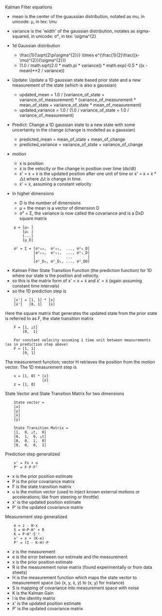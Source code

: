 
Kalman Filter equations

- mean is the center of the guaussian distribution, notated as mu, in unicode: μ, in tex: \mu
- variance is the 'width' of the gaussian distribution, notates as sigma-squared, in unicode: σ², in tex: \sigma^{2}

- 1d Gaussian distribution
	- \frac{1}{\sqrt{2\pi\sigma^{2}}} \times e^{\frac{1}{2}\frac{(x-\mu)^{2}}{\sigma^{2}}}
	- (1.0 / math.sqrt(2.0 * math.pi * variance)) * math.exp(-0.5 * ((x - mean)**2 / variance))
	
- Update: Update a 1D gaussian state based prior state and a new measurement of the state (which is also a gaussian)
	- updated_mean = 1.0 / (variance_of_state + variance_of_measurement) * (variance_of_measurement * mean_of_state + variance_of_state * mean_of_measurement)
	- updated_variance = 1.0 / (1.0 / variance_of_state + 1.0 / variance_of_measurement)

- Predict: Change a 1D gaussian state to a new state with some uncertainty in the change (change is modelled as a gaussian)
	- predicted_mean = mean_of_state + mean_of_change
	- predicted_variance =  variance_of_state + variance_of_change
	
- motion
	- x is position
	- ẋ is the velocity or the change in position over time (dx/dt)
	- x' = x + ẋ is the updated position after one unit of time or x' = x + ẋ * △t where △t is change in time.
	- ẋ' = ẋ, assuming a constant velocity
	
- In higher dimensions
    - D is the number of dimensions
    - μ = the mean is a vector of dimension D 
    - σ² = Σ, the variance is now called the covariance and is a DxD square matrix

```    
    μ = [μ₀ ] 
        [μ₁ ]
        [...]
        [μ_D]
``` 
```
    σ² = Σ = [σ²₀₀,  σ²₀₁,  ..., σ²₀_D]
             [σ²₁₀,  σ²₁₁,  ..., σ²₁_D]
             [              ...       ]
             [σ²_D₀, σ²_D₁, ..., σ²_DD]
```


- Kalman Filter State Transition Function (the prediction function) for 1D where our state is the position and velocity.
- so this is the matrix form of x' = x + ẋ and ẋ' = ẋ (again assuming constant time intervals)
- so the 1D prediction step is
```
    [x'] = [1, 1] * [x]
    [ẋ']   [0, 1]   [ẋ]
```

Here the square matrix that generates the updated state from the prior state is referred to as F, the state transition matrix 
```
    F = [1, △t]
        [0,  1]

    For constant velocity assuming 1 time unit between measurements (as in prediction step above)
    F = [1, 1]
        [0, 1]
```
   
The measurement function; vector H retrieves the position from the motion vector.
The 1D measurement step is
```
    x = [1, 0] * [x]
                 [ẋ]
    z = [1, 0]

```

State Vector and State Transition Matrix for two dimensions
```
    State vector = 
    [x]
    [y]
    [ẋ]
    [ẏ]

    State Transition Matrix = 
    [1,  0, △t,  0]
    [0,  1,  0, △t]
    [0,  0,  1,  0]
    [0,  0,  0,  1]
```

Prediction step generalized
```
    x' = Fx + u
    P' = F·P·Fᵀ 
```
- x is the prior position estimate
- P is the prior covariance matrix
- F is the state transition matrix
- u is the motion vector (used to inject known external motions or accelerations; like from steering or throttle)
- x' is the updated position estimate
- P' is the updated covariance matrix

Measurement step generalized
```
    e = z - H·x
    S = H·P·Hᵀ + R
    K = P·Hᵀ·S⁻¹
    x' = x + (K·e)
    P' = (I - K·H)·P
```
- z is the measurement 
- e is the error between our estimate and the measurement
- x is the prior position estimate
- R is the measurement noise matrix (found experimentally or from data sheets)
- H is the measurement function which maps the state vector to measurement space (so (x, y, ẋ, ẏ) to (x, y) for instance)
- S is mapping of covariance into measurement space with noise
- K is the Kalman Gain
- I is the identity matrix
- x' is the updated position estimate
- P' is the updated covariance matrix

      

